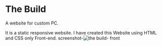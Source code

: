 # The Build 
A website for custom PC.

It is a static responsive website. 
I have created this Website using HTML and CSS only Front-end.
screenshot-![the build- front](https://user-images.githubusercontent.com/83765146/117305463-68202380-ae9c-11eb-9208-4652f4637498.PNG)
